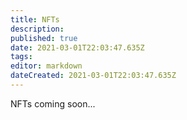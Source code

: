 ```yaml
---
title: NFTs
description: 
published: true
date: 2021-03-01T22:03:47.635Z
tags: 
editor: markdown
dateCreated: 2021-03-01T22:03:47.635Z
---
```


NFTs coming soon...